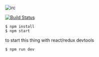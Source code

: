 ![irc](https://user-images.githubusercontent.com/820696/36403462-01aac900-15b3-11e8-801b-e2b61b966a83.png)

[![Build Status](https://travis-ci.org/brandly/irc.svg?branch=master)](https://travis-ci.org/brandly/irc)

```shell
$ npm install
$ npm start
```

to start this thing with react/redux devtools

```shell
$ npm run dev
```
